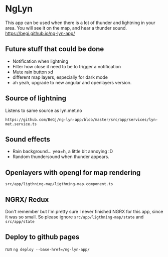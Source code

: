 # NgLyn

This app can be used when there is a lot of thunder and lightning in your area. You will see it on the map, and hear a thunder sound.
<https://begj.github.io/ng-lyn-app/>

## Future stuff that could be done

- Notification when lightning
- Filter how close it need to be to trigger a notification
- Mute rain button xd
- different map layers, especially for dark mode
- ah yeah, upgrade to new angular and openlayers version.

## Source of lightning

Listens to same source as lyn.met.no

`https://github.com/BeGj/ng-lyn-app/blob/master/src/app/services/lyn-met.service.ts`

## Sound effects

- Rain background... yea=h, a little bit annoying :D
- Random thundersound when thunder appears.

## Openlayers with opengl for map rendering

`src/app/ligthning-map/ligthning-map.component.ts`

## NGRX/ Redux

Don't remember but I'm pretty sure I never finished NGRX for this app, since it was so small. So please ignore `src/app/ligthning-map/state` and `src/app/state`

## Deploy to github pages

run `ng deploy --base-href=/ng-lyn-app/`
